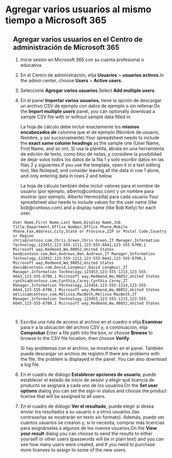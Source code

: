 <h1 id="add-multiple-users-in-the-microsoft-365-admin-center"><span data-ttu-id="9318c-110">Agregar varios usuarios al mismo tiempo a Microsoft 365</span></h1>
<ol>


<h2 id="add-multiple-users-in-the-microsoft-365-admin-center"><span data-ttu-id="9318c-110">Agregar varios usuarios en el Centro de administración de Microsoft 365</span></h2>
<ol>
<li><p><span data-ttu-id="9318c-111">Inicie sesión en Microsoft 365 con su cuenta profesional o educativa.</span><span class="sxs-lookup"></span></p>
</li>
<li><p><span data-ttu-id="9318c-112">En el Centro de administración, elija <strong>Usuarios</strong> &gt; <strong>usuarios activos.</strong></span><span class="sxs-lookup"><span data-stu-id="9318c-112">In the admin center, choose <strong>Users</strong> &gt; <strong>Active users</strong>.</span></span></p>
</li>
<li><p><span data-ttu-id="9318c-113">Seleccione <strong>Agregar varios usuarios</strong>.</span><span class="sxs-lookup"><span data-stu-id="9318c-113">Select <strong>Add multiple users</strong>.</span></span></p>
</li>
<li><p><span data-ttu-id="9318c-114">En el panel <strong>Importar varios usuarios</strong>, tiene la opción de descargar un archivo CSV de ejemplo con datos de ejemplo o sin rellenar.</span><span class="sxs-lookup"><span data-stu-id="9318c-114">On the <strong>Import multiple users</strong> panel, you can optionally download a sample CSV file with or without sample data filled in.</span></span></p>
<p><span data-ttu-id="9318c-115">La hoja de cálculo debe incluir exactamente los <strong>mismos encabezados de</strong> columna que el de ejemplo (Nombre de usuario, Nombre, y así sucesivamente).</span><span class="sxs-lookup"><span data-stu-id="9318c-115">Your spreadsheet needs to include the <strong>exact same column headings</strong> as the sample one (User Name, First Name, and so on).</span></span> <span data-ttu-id="9318c-116">Si usa la plantilla, ábrala en una herramienta de edición de texto, como bloc de notas, y considere la posibilidad de dejar solos todos los datos de la fila 1 y solo escribir datos en las filas 2 y siguientes.</span><span class="sxs-lookup"><span data-stu-id="9318c-116">If you use the template, open it in a text editing tool, like Notepad, and consider leaving all the data in row 1 alone, and only entering data in rows 2 and below.</span></span></p>
<p><span data-ttu-id="9318c-117">La hoja de cálculo también debe incluir valores para el nombre de usuario (por ejemplo, alberto@contoso.com) y un nombre para mostrar (por ejemplo, Alberto Hermosilla) para cada usuario.</span><span class="sxs-lookup"><span data-stu-id="9318c-117">Your spreadsheet also needs to include values for the user name (like bob@contoso.com) and a display name (like Bob Kelly) for each user.</span></span></p>
</li>
</ol>
<pre><code>User Name,First Name,Last Name,Display Name,Job Title,Department,Office Number,Office Phone,Mobile Phone,Fax,Address,City,State or Province,ZIP or Postal Code,Country or Region
chris@contoso.com,Chris,Green,Chris Green,IT Manager,Information Technology,123451,123-555-1211,123-555-6641,123-555-6700,1 Microsoft way,Redmond,Wa,98052,United States
ben@contoso.com,Ben,Andrews,Ben Andrews,IT Manager,Information Technology,123452,123-555-1212,123-555-6642,123-555-6700,1 Microsoft way,Redmond,Wa,98052,United States
david@contoso.com,David,Longmuir,David Longmuir,IT Manager,Information Technology,123453,123-555-1213,123-555-6643,123-555-6700,1 Microsoft way,Redmond,Wa,98052,United States
cynthia@contoso.com,Cynthia,Carey,Cynthia Carey,IT Manager,Information Technology,123454,123-555-1214,123-555-6644,123-555-6700,1 Microsoft way,Redmond,Wa,98052,United States
melissa@contoso.com,Melissa,MacBeth,Melissa MacBeth,IT Manager,Information Technology,123455,123-555-1215,123-555-6645,123-555-6700,1 Microsoft way,Redmond,Wa,98052,United States

</code></pre>
<ol start="5">
<li><p><span data-ttu-id="9318c-118">Escriba una ruta de acceso al archivo en el cuadro o elija <strong>Examinar</strong> para ir a la ubicación del archivo CSV y, a continuación, elija <strong>Comprobar</strong>.</span><span class="sxs-lookup"><span data-stu-id="9318c-118">Enter a file path into the box, or choose <strong>Browse</strong> to browse to the CSV file location, then choose <strong>Verify</strong>.</span></span></p>
<p><span data-ttu-id="9318c-p104">Si hay problemas con el archivo, se mostrarán en el panel. También puede descargar un archivo de registro.</span><span class="sxs-lookup"><span data-stu-id="9318c-p104">If there are problems with the file, the problem is displayed in the panel. You can also download a log file.</span></span></p>
</li>
<li><p><span data-ttu-id="9318c-121">En el cuadro de diálogo <strong>Establecer opciones de usuario</strong>, puede establecer el estado de inicio de sesión y elegir qué licencia de producto se asignará a cada uno de los usuarios.</span><span class="sxs-lookup"><span data-stu-id="9318c-121">On the <strong>Set user options</strong> dialog you can set the sign-in status and choose the product license that will be assigned to all users.</span></span></p>
</li>
<li><p><span data-ttu-id="9318c-122">En el cuadro de diálogo <strong>Ver el resultado</strong>, puede elegir si desea enviar los resultados a su usuario o a otros usuarios (las contraseñas se mostrarán en texto sin formato). Además, puede ver cuántos usuarios se crearon y, si lo necesita, comprar más licencias para asignárselas a algunos de los nuevos usuarios.</span><span class="sxs-lookup"><span data-stu-id="9318c-122">On the <strong>View your result</strong> dialog you can choose to send the results to either yourself or other users (passwords will be in plain text) and you can see how many users were created, and if you need to purchase more licenses to assign to some of the new users.</span></span></p>
</li>
</ul>
